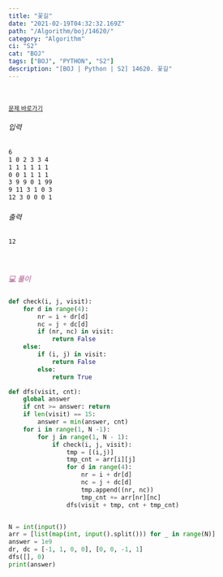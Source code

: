 ```yaml
---
title: "꽃길"
date: "2021-02-19T04:32:32.169Z"
path: "/Algorithm/boj/14620/"
category: "Algorithm"
ci: "S2"
cat: "BOJ"
tags: ["BOJ", "PYTHON", "S2"]
description: "[BOJ | Python | S2] 14620. 꽃길"
---
```


<br />

<a href="https://www.acmicpc.net/problem/14620"><small>문제 바로가기</small></a>

###### 입력

```sh
6
1 0 2 3 3 4
1 1 1 1 1 1
0 0 1 1 1 1
3 9 9 0 1 99
9 11 3 1 0 3
12 3 0 0 0 1
```

###### 출력

```sh
12
```

<br />

##### <h5 style="color:#C587AE;">💻 풀이</h5>

```python
def check(i, j, visit):
    for d in range(4):
        nr = i + dr[d]
        nc = j + dc[d]
        if (nr, nc) in visit:
            return False
    else:
        if (i, j) in visit:
            return False
        else:
            return True

def dfs(visit, cnt):
    global answer
    if cnt >= answer: return
    if len(visit) == 15:
        answer = min(answer, cnt)
    for i in range(1, N -1):
        for j in range(1, N - 1):
            if check(i, j, visit):
                tmp = [(i,j)]
                tmp_cnt = arr[i][j]
                for d in range(4):
                    nr = i + dr[d]
                    nc = j + dc[d]
                    tmp.append((nr, nc))
                    tmp_cnt += arr[nr][nc]
                dfs(visit + tmp, cnt + tmp_cnt)


N = int(input())
arr = [list(map(int, input().split())) for _ in range(N)]
answer = 1e9
dr, dc = [-1, 1, 0, 0], [0, 0, -1, 1]
dfs([], 0)
print(answer)
```
